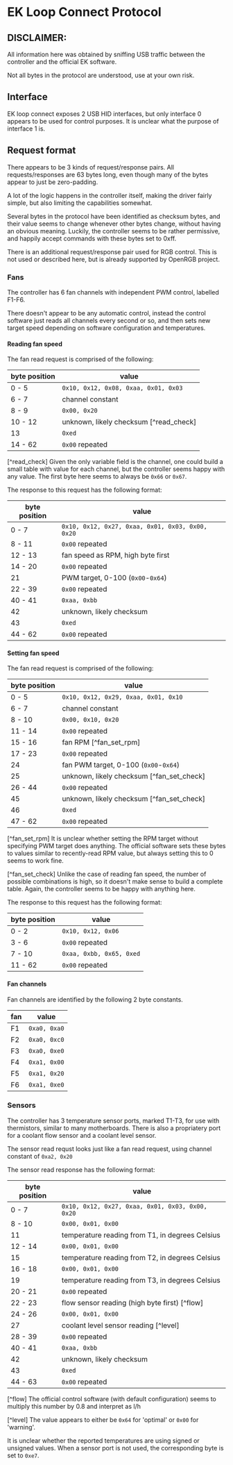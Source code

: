 # EK Loop Connect Protocol

## DISCLAIMER:
All information here was obtained by sniffing USB traffic between the controller
and the official EK software.

Not all bytes in the protocol are understood, use at your own risk.

## Interface

EK loop connect exposes 2 USB HID interfaces, but only interface 0 appears to be
used for control purposes. It is unclear what the purpose of interface 1 is.

## Request format

There appears to be 3 kinds of request/response pairs. All requests/responses
are 63 bytes long, even though many of the bytes appear to just be zero-padding.

A lot of the logic happens in the controller itself, making the driver fairly
simple, but also limiting the capabilities somewhat.

Several bytes in the protocol have been identified as checksum bytes, and their
value seems to change whenever other bytes change, without having an obvious
meaning. Luckily, the controller seems to be rather permissive, and happily
accept commands with these bytes set to 0xff.

There is an additional request/response pair used for RGB control. This is not
used or described here, but is already supported by OpenRGB project.

### Fans

The controller has 6 fan channels with independent PWM control, labelled F1-F6.

There doesn't appear to be any automatic control, instead the control software
just reads all channels every second or so, and then sets new target speed
depending on software configuration and temperatures.

#### Reading fan speed

The fan read request is comprised of the following:

| byte position | value                                  |
|---------------|----------------------------------------|
| 0 - 5         | `0x10, 0x12, 0x08, 0xaa, 0x01, 0x03`   |
| 6 - 7         | channel constant                       |
| 8 - 9         | `0x00, 0x20`                           |
| 10 - 12       | unknown, likely checksum [^read_check] |
| 13            | `0xed`                                 |
| 14 - 62       | `0x00` repeated                        |

[^read_check] Given the only variable field is the channel, one could build a
  small table with value for each channel, but the controller seems happy with
  any value. The first byte here seems to always be `0x66` or `0x67`.


The response to this request has the following format:

| byte position | value                                            |
|---------------|--------------------------------------------------|
| 0 - 7         | `0x10, 0x12, 0x27, 0xaa, 0x01, 0x03, 0x00, 0x20` |
| 8 - 11        | `0x00` repeated                                  |
| 12 - 13       | fan speed as RPM, high byte first                |
| 14 - 20       | `0x00` repeated                                  |
| 21            | PWM target, 0-100 (`0x00`-`0x64`)                |
| 22 - 39       | `0x00` repeated                                  |
| 40 - 41       | `0xaa, 0xbb`                                     |
| 42            | unknown, likely checksum                         |
| 43            | `0xed`                                           |
| 44 - 62       | `0x00` repeated                                  |


#### Setting fan speed

The fan read request is comprised of the following:

| byte position | value                                     |
|---------------|-------------------------------------------|
| 0 - 5         | `0x10, 0x12, 0x29, 0xaa, 0x01, 0x10`      |
| 6 - 7         | channel constant                          |
| 8 - 10        | `0x00, 0x10, 0x20`                        |
| 11 - 14       | `0x00` repeated                           |
| 15 - 16       | fan RPM [^fan_set_rpm]                    |
| 17 - 23       | `0x00` repeated                           |
| 24            | fan PWM target, 0-100 (`0x00`-`0x64`)     |
| 25            | unknown, likely checksum [^fan_set_check] |
| 26 - 44       | `0x00` repeated                           |
| 45            | unknown, likely checksum [^fan_set_check] |
| 46            | `0xed`                                    |
| 47 - 62       | `0x00` repeated                           |

[^fan_set_rpm] It is unclear whether setting the RPM target without specifying
  PWM target does anything. The official software sets these bytes to values
  similar to recently-read RPM value, but always setting this to 0 seems to work
  fine.

[^fan_set_check] Unlike the case of reading fan speed, the number of possible
  combinations is high, so it doesn't make sense to build a complete table.
  Again, the controller seems to be happy with anything here.

The response to this request has the following format:

| byte position | value                    |
|---------------|--------------------------|
| 0 - 2         | `0x10, 0x12, 0x06`       |
| 3 - 6         | `0x00` repeated          |
| 7 - 10        | `0xaa, 0xbb, 0x65, 0xed` |
| 11 - 62       | `0x00` repeated          |


#### Fan channels

Fan channels are identified by the following 2 byte constants.

| fan | value        |
|-----|--------------|
| F1  | `0xa0, 0xa0` |
| F2  | `0xa0, 0xc0` |
| F3  | `0xa0, 0xe0` |
| F4  | `0xa1, 0x00` |
| F5  | `0xa1, 0x20` |
| F6  | `0xa1, 0xe0` |


### Sensors

The controller has 3 temperature sensor ports, marked T1-T3, for use with
thermistors, similar to many motherboards. There is also a propriatery port
for a coolant flow sensor and a coolant level sensor.

The sensor read requst looks just like a fan read request, using channel
constant of `0xa2, 0x20`

The sensor read response has the following format:

| byte position | value                                            |
|---------------|--------------------------------------------------|
| 0 - 7         | `0x10, 0x12, 0x27, 0xaa, 0x01, 0x03, 0x00, 0x20` |
| 8 - 10        | `0x00, 0x01, 0x00`                               |
| 11            | temperature reading from T1, in degrees Celsius  |
| 12 - 14       | `0x00, 0x01, 0x00`                               |
| 15            | temperature reading from T2, in degrees Celsius  |
| 16 - 18       | `0x00, 0x01, 0x00`                               |
| 19            | temperature reading from T3, in degrees Celsius  |
| 20 - 21       | `0x00` repeated                                  |
| 22 - 23       | flow sensor reading (high byte first) [^flow]    |
| 24 - 26       | `0x00, 0x01, 0x00`                               |
| 27            | coolant level sensor reading [^level]            |
| 28 - 39       | `0x00` repeated                                  |
| 40 - 41       | `0xaa, 0xbb`                                     |
| 42            | unknown, likely checksum                         |
| 43            | `0xed`                                           |
| 44 - 63       | `0x00` repeated                                  |


[^flow] The official control software (with default configuration) seems to
  multiply this number by 0.8 and interpret as l/h

[^level] The value appears to either be `0x64` for 'optimal' or `0x00` for
  'warning'.

It is unclear whether the reported temperatures are using signed or unsigned
values. When a sensor port is not used, the corresponding byte is set to `0xe7`.

